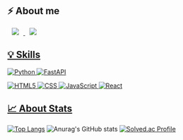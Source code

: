 ## ⚡️ About me

<a href="https://keem.tistory.com/">
    <img 
        src="http://img.shields.io/badge/-Tech%20Blog-006600?style=flat-square&link=https://keem.tistory.com"
        style="height : auto; margin-left : 10px; margin-right : 10px;"/>
</a>

<a href="mailto:hurrush@kyonggi.ac.kr">
    <img
        src="https://img.shields.io/badge/Gmail-FF9E0F?style=flat-square&logo=Gmail&logoColor=white&link=mailto:hurrush@kyonggi.ac.kr"
        style="height : auto; margin-left : 10px; margin-right : 10px;"/>


## 💡 Skills
![Python](https://img.shields.io/badge/Python-3776AB.svg?&style=for-the-badge&logo=Python&logoColor=white)
![FastAPI](https://img.shields.io/badge/FastAPI-009688?style=for-the-badge&logo=fastapi&logoColor=white)
    
<p>
    
![HTML5](https://img.shields.io/badge/html5-%23E34F26.svg?style=for-the-badge&logo=html5&logoColor=white)
![CSS](https://img.shields.io/badge/css-%2338B2AC.svg?style=for-the-badge&logo=css&logoColor=white)
![JavaScript](https://img.shields.io/badge/javascript-%23323330.svg?style=for-the-badge&logo=javascript&logoColor=%23F7DF1E)
![React](https://img.shields.io/badge/react-%2320232a.svg?style=for-the-badge&logo=react&logoColor=%2361DAFB)


## 📈 About Stats
[![Top Langs](https://github-readme-stats.vercel.app/api/top-langs/?username=keem-hyun&layout=compact&theme=merko)](https://github.com/anuraghazra/github-readme-stats)
![Anurag's GitHub stats](https://github-readme-stats.vercel.app/api?username=keem-hyun&show_icons=true&theme=merko)
[![Solved.ac Profile](http://mazassumnida.wtf/api/v2/generate_badge?boj=hurrush)](https://solved.ac/hurrush/)


